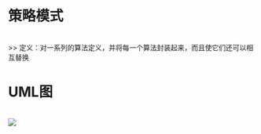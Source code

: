 # 策略模式
<br>>> 定义：对一系列的算法定义，并将每一个算法封装起来，而且使它们还可以相互替换<br>
# UML图
<br>![](https://github.com/GitDino/StrategyPatternDemo/blob/master/Images/Strategy_icon.png)
